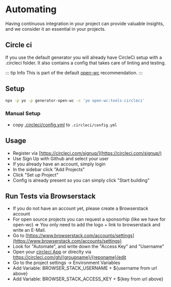 # Automating

Having continuous integration in your project can provide valuable insights, and we consider it an essential in your projects.

## Circle ci
If you use the default generator you will already have CircleCi setup with a .circleci folder.
It also contains a config that takes care of linting and testing.

::: tip Info
This is part of the default [open-wc](https://open-wc.org/) recommendation.
:::

## Setup
```bash
npx -p yo -p generator-open-wc -c 'yo open-wc:tools-circleci'
```

### Manual Setup
- copy [.circleci/config.yml](https://github.com/open-wc/open-wc/blob/master/packages/generator-open-wc/generators/tools-circleci/templates/static/.circleci/config.yml) to  `.circleci/config.yml`


## Usage

- Register via [https://circleci.com/signup/](https://circleci.com/signup/)
- Use Sign Up with Github and select your user
- If you already have an account, simply login
- In the sidebar click "Add Projects"
- Click "Set up Project"
- Config is already present so you can simply click "Start building"

## Run Tests via Browserstack

- If you do not have an account yet, please create a Browserstack account
- For open source projects you can request a sponsorhip (like we have for open-wc) => You only need to add the logo + link to browserstack and write an E-Mail.
- Go to [https://www.browserstack.com/accounts/settings](https://www.browserstack.com/accounts/settings)
- Look for "Automate", and write down the "Access Key" and "Username"
- Open your [circleci App](https://circleci.com/dashboard) or direclty via https://circleci.com/gh/{groupname}/{reponame}/edit
- Go to the project settings -> Environment Variables
- Add Variable: BROWSER_STACK_USERNAME + ${username from url above}
- Add Variable: BROWSER_STACK_ACCESS_KEY + ${key from url above}
